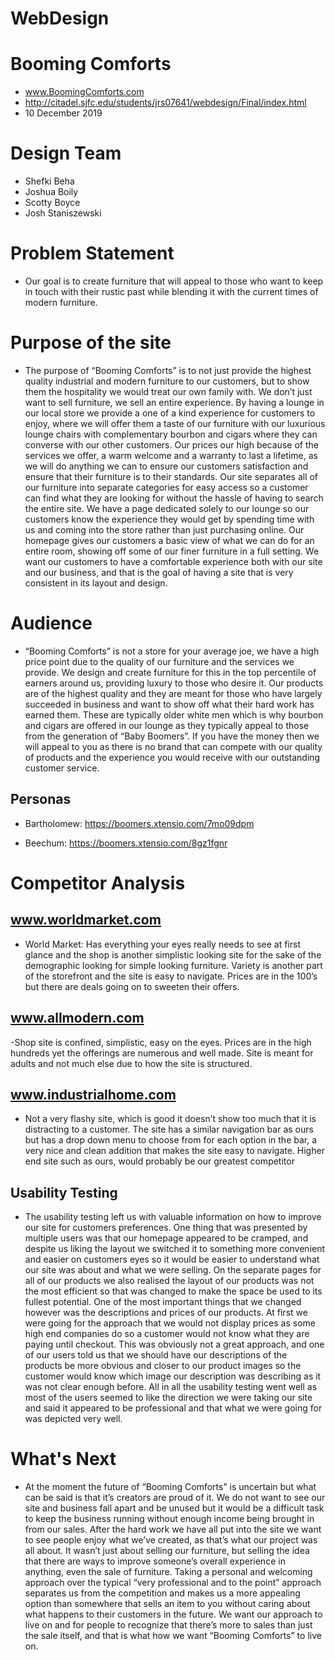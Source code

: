 # WebDesign


# Booming Comforts #
- www.BoomingComforts.com
- http://citadel.sjfc.edu/students/jrs07641/webdesign/Final/index.html
- 10 December 2019

# Design Team
- Shefki Beha
- Joshua Boily
- Scotty Boyce
- Josh Staniszewski

# Problem Statement
- Our goal is to create furniture that will appeal to those who want to keep in touch with their rustic past while blending it with the current times of modern furniture.

# Purpose of the site
- The purpose of “Booming Comforts” is to not just provide the highest quality industrial and modern furniture to our customers, but to show them the hospitality we would treat our own family with. We don’t just want to sell furniture, we sell an entire experience. By having a lounge in our local store we provide a one of a kind experience for customers to enjoy, where we will offer them a taste of our furniture with our luxurious lounge chairs with complementary bourbon and cigars where they can converse with our other customers. Our prices our high because of the services we offer, a warm welcome and a warranty to last a lifetime, as we will do anything we can to ensure our customers satisfaction and ensure that their furniture is to their standards. Our site separates all of our furniture into separate categories for easy access so a customer can find what they are looking for without the hassle of having to search the entire site. We have a page dedicated solely to our lounge so our customers know the experience they would get by spending time with us and coming into the store rather than just purchasing online. Our homepage gives our customers a basic view of what we can do for an entire room, showing off some of our finer furniture in a full setting. We want our customers to have a comfortable experience both with our site and our business, and that is the goal of having a site that is very consistent in its layout and design.

# Audience
- “Booming Comforts” is not a store for your average joe, we have a high price point due to the quality of our furniture and the services we provide. We design and create furniture for this in the top percentile of earners around us, providing luxury to those who desire it. Our products are of the highest quality and they are meant for those who have largely succeeded in business and want to show off what their hard work has earned them. These are typically older white men which is why bourbon and cigars are offered in our lounge as they typically appeal to those from the generation of “Baby Boomers”. If you have the money then we will appeal to you as there is no brand that can compete with our quality of products and the experience you would receive with our outstanding customer service.

## Personas

- Bartholomew: https://boomers.xtensio.com/7mo09dpm

- Beechum: https://boomers.xtensio.com/8gz1fgnr

# Competitor Analysis

## www.worldmarket.com
- World Market: Has everything your eyes really needs to see at first glance and the shop is another simplistic looking site for the sake of the demographic looking for simple looking furniture. Variety is another part of the storefront and the site is easy to navigate. Prices are in the 100’s but there are deals going on to sweeten their offers.

## www.allmodern.com
-Shop site is confined, simplistic, easy on the eyes. Prices are in the high hundreds yet the offerings are numerous and well made. Site is meant for adults and not much else due to how the site is structured.

## www.industrialhome.com
- Not a very flashy site, which is good it doesn’t show too much that it is distracting to a customer. The site has a similar navigation bar as ours but has a drop down menu to choose from for each option in the bar, a very nice and clean addition that makes the site easy to navigate. Higher end site such as ours, would probably be our greatest competitor


## Usability Testing
- The usability testing left us with valuable information on how to improve our site for customers preferences. One thing that was presented by multiple users was that our homepage appeared to be cramped, and despite us liking the layout we switched it to something more convenient and easier on customers eyes so it would be easier to understand what our site was about and what we were selling. On the separate pages for all of our products we also realised the layout of our products was not the most efficient so that was changed to make the space be used to its fullest potential. One of the most important things that we changed however was the descriptions and prices of our products. At first we were going for the approach that we would not display prices as some high end companies do so a customer would not know what they are paying until checkout. This was obviously not a great approach, and one of our users told us that we should have our descriptions of the products be more obvious and closer to our product images so the customer would know which image our description was describing as it was not clear enough before. All in all the usability testing went well as most of the users seemed to like the direction we were taking our site and said it appeared to be professional and that what we were going for was depicted very well.



# What's Next
- At the moment the future of “Booming Comforts” is uncertain but what can be said is that it’s creators are proud of it. We do not want to see our site and business fall apart and be unused but it would be a difficult task to keep the business running without enough income being brought in from our sales. After the hard work we have all put into the site we want to see people enjoy what we’ve created, as that’s what our project was all about. It wasn’t just about selling our furniture, but selling the idea that there are ways to improve someone’s overall experience in anything, even the sale of furniture. Taking a personal and welcoming approach over the typical “very professional and to the point” approach separates us from the competition and makes us a more appealing option than somewhere that sells an item to you without caring about what happens to their customers in the future. We want our approach to live on and for people to recognize that there’s more to sales than just the sale itself, and that is what how we want “Booming Comforts” to live on.
